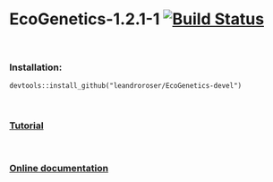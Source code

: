 <span><h1> EcoGenetics-1.2.1-1 [![Build Status](https://travis-ci.org/leandroroser/EcoGenetics-devel.svg?branch=master)](https://travis-ci.org/leandroroser/EcoGenetics-devel) </h1> </span>


<br/>

<h3>Installation:</h3>

```
devtools::install_github("leandroroser/EcoGenetics-devel")
```

<br/>


<h3><a href=https://leandroroser.github.io/EcoGenetics-Tutorial/> Tutorial </a></h3>

<br/>

<h3><a href=https://leandroroser.github.io/EcoGenetics-documentation/> Online documentation </a></h3>



